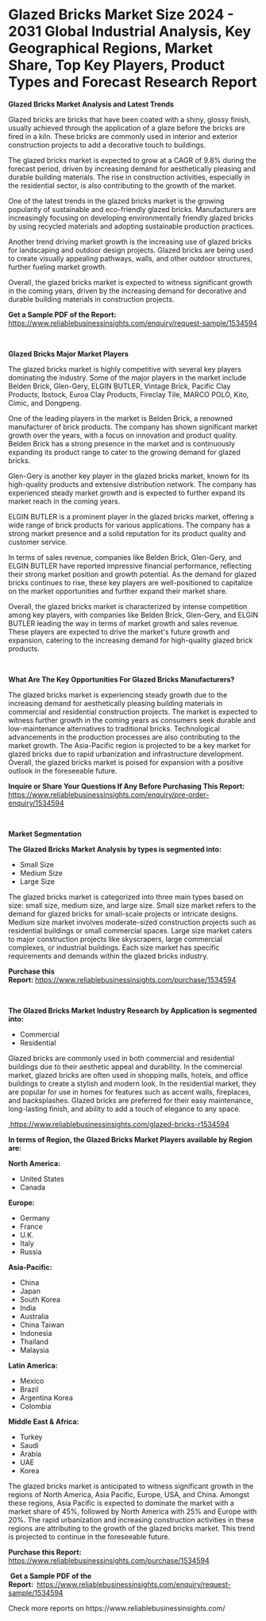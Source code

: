<p><h1>Glazed Bricks Market Size 2024 - 2031 Global Industrial Analysis, Key Geographical Regions, Market Share, Top Key Players, Product Types and Forecast Research Report</h1></p><p><strong>Glazed Bricks Market Analysis and Latest Trends</strong></p>
<p><p>Glazed bricks are bricks that have been coated with a shiny, glossy finish, usually achieved through the application of a glaze before the bricks are fired in a kiln. These bricks are commonly used in interior and exterior construction projects to add a decorative touch to buildings.</p><p>The glazed bricks market is expected to grow at a CAGR of 9.8% during the forecast period, driven by increasing demand for aesthetically pleasing and durable building materials. The rise in construction activities, especially in the residential sector, is also contributing to the growth of the market.</p><p>One of the latest trends in the glazed bricks market is the growing popularity of sustainable and eco-friendly glazed bricks. Manufacturers are increasingly focusing on developing environmentally friendly glazed bricks by using recycled materials and adopting sustainable production practices.</p><p>Another trend driving market growth is the increasing use of glazed bricks for landscaping and outdoor design projects. Glazed bricks are being used to create visually appealing pathways, walls, and other outdoor structures, further fueling market growth.</p><p>Overall, the glazed bricks market is expected to witness significant growth in the coming years, driven by the increasing demand for decorative and durable building materials in construction projects.</p></p>
<p><strong>Get a Sample PDF of the Report:&nbsp;</strong> <a href="https://www.reliablebusinessinsights.com/enquiry/request-sample/1534594">https://www.reliablebusinessinsights.com/enquiry/request-sample/1534594</a></p>
<p>&nbsp;</p>
<p><strong>Glazed Bricks Major Market Players</strong></p>
<p><p>The glazed bricks market is highly competitive with several key players dominating the industry. Some of the major players in the market include Belden Brick, Glen-Gery, ELGIN BUTLER, Vintage Brick, Pacific Clay Products, Ibstock, Euroa Clay Products, Fireclay Tile, MARCO POLO, Kito, Cimic, and Dongpeng.</p><p>One of the leading players in the market is Belden Brick, a renowned manufacturer of brick products. The company has shown significant market growth over the years, with a focus on innovation and product quality. Belden Brick has a strong presence in the market and is continuously expanding its product range to cater to the growing demand for glazed bricks.</p><p>Glen-Gery is another key player in the glazed bricks market, known for its high-quality products and extensive distribution network. The company has experienced steady market growth and is expected to further expand its market reach in the coming years.</p><p>ELGIN BUTLER is a prominent player in the glazed bricks market, offering a wide range of brick products for various applications. The company has a strong market presence and a solid reputation for its product quality and customer service.</p><p>In terms of sales revenue, companies like Belden Brick, Glen-Gery, and ELGIN BUTLER have reported impressive financial performance, reflecting their strong market position and growth potential. As the demand for glazed bricks continues to rise, these key players are well-positioned to capitalize on the market opportunities and further expand their market share.</p><p>Overall, the glazed bricks market is characterized by intense competition among key players, with companies like Belden Brick, Glen-Gery, and ELGIN BUTLER leading the way in terms of market growth and sales revenue. These players are expected to drive the market's future growth and expansion, catering to the increasing demand for high-quality glazed brick products.</p></p>
<p>&nbsp;</p>
<p><strong>What Are The Key Opportunities For Glazed Bricks Manufacturers?</strong></p>
<p><p>The glazed bricks market is experiencing steady growth due to the increasing demand for aesthetically pleasing building materials in commercial and residential construction projects. The market is expected to witness further growth in the coming years as consumers seek durable and low-maintenance alternatives to traditional bricks. Technological advancements in the production processes are also contributing to the market growth. The Asia-Pacific region is projected to be a key market for glazed bricks due to rapid urbanization and infrastructure development. Overall, the glazed bricks market is poised for expansion with a positive outlook in the foreseeable future.</p></p>
<p><strong>Inquire or Share Your Questions If Any Before Purchasing This Report:</strong> <a href="https://www.reliablebusinessinsights.com/enquiry/pre-order-enquiry/1534594">https://www.reliablebusinessinsights.com/enquiry/pre-order-enquiry/1534594</a></p>
<p>&nbsp;</p>
<p><strong>Market Segmentation</strong></p>
<p><strong>The Glazed Bricks Market Analysis by types is segmented into:</strong></p>
<p><ul><li>Small Size</li><li>Medium Size</li><li>Large Size</li></ul></p>
<p><p>The glazed bricks market is categorized into three main types based on size: small size, medium size, and large size. Small size market refers to the demand for glazed bricks for small-scale projects or intricate designs. Medium size market involves moderate-sized construction projects such as residential buildings or small commercial spaces. Large size market caters to major construction projects like skyscrapers, large commercial complexes, or industrial buildings. Each size market has specific requirements and demands within the glazed bricks industry.</p></p>
<p><strong>Purchase this Report:&nbsp;</strong><a href="https://www.reliablebusinessinsights.com/purchase/1534594">https://www.reliablebusinessinsights.com/purchase/1534594</a></p>
<p>&nbsp;</p>
<p><strong>The Glazed Bricks Market Industry Research by Application is segmented into:</strong></p>
<p><ul><li>Commercial</li><li>Residential</li></ul></p>
<p><p>Glazed bricks are commonly used in both commercial and residential buildings due to their aesthetic appeal and durability. In the commercial market, glazed bricks are often used in shopping malls, hotels, and office buildings to create a stylish and modern look. In the residential market, they are popular for use in homes for features such as accent walls, fireplaces, and backsplashes. Glazed bricks are preferred for their easy maintenance, long-lasting finish, and ability to add a touch of elegance to any space.</p></p>
<p><a href="https://www.reliablebusinessinsights.com/glazed-bricks-r1534594">&nbsp;https://www.reliablebusinessinsights.com/glazed-bricks-r1534594</a></p>
<p><strong>In terms of Region, the Glazed Bricks Market Players available by Region are:</strong></p>
<p>
    <p> <strong> North America: </strong>
        <ul>
            <li>United States</li>
            <li>Canada</li>
        </ul>
        </p> 
    <p> <strong> Europe: </strong>
        <ul>
            <li>Germany</li>
            <li>France</li>
            <li>U.K.</li>
            <li>Italy</li>
            <li>Russia</li>
        </ul>
        </p> 
    <p> <strong> Asia-Pacific: </strong>
        <ul>
            <li>China</li>
            <li>Japan</li>
            <li>South Korea</li>
            <li>India</li>
            <li>Australia</li>
            <li>China Taiwan</li>
            <li>Indonesia</li>
            <li>Thailand</li>
            <li>Malaysia</li>
        </ul>
        </p> 
    <p> <strong> Latin America: </strong>
        <ul>
            <li>Mexico</li>
            <li>Brazil</li>
            <li>Argentina Korea</li>
            <li>Colombia</li>
        </ul>
        </p> 
    <p> <strong> Middle East & Africa: </strong>
        <ul>
            <li>Turkey</li>
            <li>Saudi</li>
            <li>Arabia</li>
            <li>UAE</li>
            <li>Korea</li>
        </ul>
    </p>
    </p>
<p><p>The glazed bricks market is anticipated to witness significant growth in the regions of North America, Asia Pacific, Europe, USA, and China. Amongst these regions, Asia Pacific is expected to dominate the market with a market share of 45%, followed by North America with 25% and Europe with 20%. The rapid urbanization and increasing construction activities in these regions are attributing to the growth of the glazed bricks market. This trend is projected to continue in the foreseeable future.</p></p>
<p><strong>Purchase this Report: </strong><a href="https://www.reliablebusinessinsights.com/purchase/1534594">https://www.reliablebusinessinsights.com/purchase/1534594</a></p>
<p>&nbsp;<strong>Get a Sample PDF of the Report:&nbsp;&nbsp;</strong><a href="https://www.reliablebusinessinsights.com/enquiry/request-sample/1534594">https://www.reliablebusinessinsights.com/enquiry/request-sample/1534594</a></p>
<p><strong></strong></p>
<p>Check more reports on https://www.reliablebusinessinsights.com/</p>